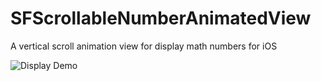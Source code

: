 # SFScrollableNumberAnimatedView
A vertical scroll animation view for display math numbers for iOS

![Display Demo](https://github.com/sffernando/SFScrollableNumberAnimatedView/blob/master/demo.gif)